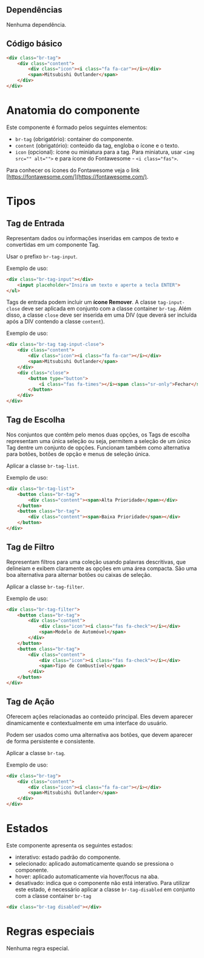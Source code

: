 ## Dependências

Nenhuma dependência.

## Código básico

```html
<div class="br-tag">
    <div class="content">
        <div class="icon"><i class="fa fa-car"></i></div>
        <span>Mitsubishi Outlander</span>
    </div>
</div>
```

# Anatomia do componente

Este componente é formado pelos seguintes elementos:

-   `br-tag` (obrigatório): container do componente.
-   `content` (obrigatório): conteúdo da tag, engloba o ícone e o texto.
-   `icon` (opcional): ícone ou miniatura para a tag. Para miniatura, usar `<img src="" alt="">` e para ícone do Fontawesome - `<i class="fas">`.

Para conhecer os ícones do Fontawesome veja o link [https://fontawesome.com/](https://fontawesome.com/).

# Tipos

## Tag de Entrada

Representam dados ou informações inseridas em campos de texto e convertidas em um componente Tag.

Usar o prefixo `br-tag-input`.

Exemplo de uso:

```html
<div class="br-tag-input"></div>
    <input placeholder="Insira um texto e aperte a tecla ENTER">
</ul>
```

Tags de entrada podem incluir um **ícone Remover**.
A classe `tag-input-close` deve ser aplicada em conjunto com a classe container `br-tag`. Além disso, a classe `close` deve ser inserida em uma DIV (que deverá ser incluída após a DIV contendo a classe `content`).

Exemplo de uso:

```html
<div class="br-tag tag-input-close">
    <div class="content">
        <div class="icon"><i class="fa fa-car"></i></div>
        <span>Mitsubishi Outlander</span>
    </div>
    <div class="close">
        <button type="button">
            <i class="fas fa-times"></i><span class="sr-only">Fechar</span>
        </button>
    </div>
</div>
```

## Tag de Escolha

Nos conjuntos que contêm pelo menos duas opções, os Tags de escolha representam uma única seleção ou seja, permitem a seleção de um único Tag dentre um conjunto de opções. Funcionam também como alternativa para botões, botões de opção e menus de seleção única.

Aplicar a classe `br-tag-list`.

Exemplo de uso:

```html
<div class="br-tag-list">
    <button class="br-tag">
        <div class="content"><span>Alta Prioridade</span></div>
    </button>
    <button class="br-tag">
        <div class="content"><span>Baixa Prioridade</span></div>
    </button>
</div>
```

## Tag de Filtro

Representam filtros para uma coleção usando palavras descritivas, que delineiam e exibem claramente as opções em uma área compacta. São uma boa alternativa para alternar botões ou caixas de seleção.

Aplicar a classe `br-tag-filter`.

Exemplo de uso:

```html
<div class="br-tag-filter">
    <button class="br-tag">
        <div class="content">
            <div class="icon"><i class="fas fa-check"></i></div>
            <span>Modelo de Automóvel</span>
        </div>
    </button>
    <button class="br-tag">
        <div class="content">
            <div class="icon"><i class="fas fa-check"></i></div>
            <span>Tipo de Combustível</span>
        </div>
    </button>
</div>
```

## Tag de Ação

Oferecem ações relacionadas ao conteúdo principal. Eles devem aparecer dinamicamente e contextualmente em uma interface do usuário.

Podem ser usados como uma alternativa aos botões, que devem aparecer de forma persistente e consistente.

Aplicar a classe `br-tag`.

Exemplo de uso:

```html
<div class="br-tag">
    <div class="content">
        <div class="icon"><i class="fa fa-car"></i></div>
        <span>Mitsubishi Outlander</span>
    </div>
</div>
```

# Estados

Este componente apresenta os seguintes estados:

-   interativo: estado padrão do componente.
-   selecionado: aplicado automaticamente quando se pressiona o componente.
-   hover: aplicado automaticamente via hover/focus na aba.
-   desativado: indica que o componente não está interativo. Para utilizar este estado, é necessário aplicar a classe `br-tag-disabled` em conjunto com a classe container `br-tag`

```html
<div class="br-tag disabled"></div>
```

# Regras especiais

Nenhuma regra especial.
